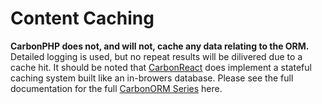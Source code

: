 # Content Caching

**CarbonPHP does not, and will not, cache any data relating to the ORM.** Detailed logging is used, but no repeat results will be dilivered due to a cache hit. It should be noted that [CarbonReact](https://carbonorm.dev/) does implement a stateful caching system built like an in-browers database. Please see the full documentation for the full [CarbonORM Series](https://carbonorm.dev/) here.
